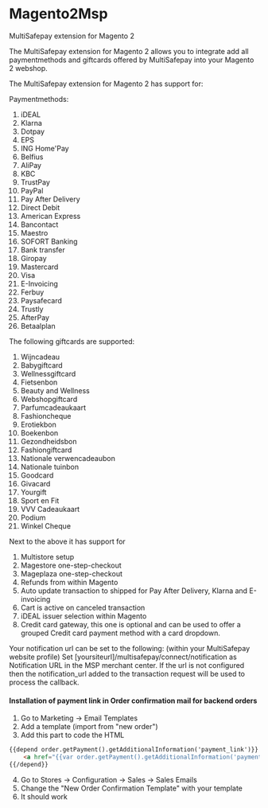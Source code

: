 # Magento2Msp
MultiSafepay extension for Magento 2

The MultiSafepay extension for Magento 2 allows you to integrate add all paymentmethods and giftcards offered by MultiSafepay into your Magento 2 webshop.

The MultiSafepay extension for Magento 2 has support for:

Paymentmethods:
1. iDEAL
2. Klarna
3. Dotpay
4. EPS
5. ING Home'Pay
6. Belfius
7. AliPay
8. KBC
9. TrustPay
10. PayPal
11. Pay After Delivery
12. Direct Debit
13. American Express
14. Bancontact
15. Maestro
16. SOFORT Banking
17. Bank transfer
18. Giropay
19. Mastercard
20. Visa
21. E-Invoicing
22. Ferbuy
23. Paysafecard
24. Trustly
25. AfterPay
26. Betaalplan

The following giftcards are supported:
1. Wijncadeau
2. Babygiftcard
3. Wellnessgiftcard
4. Fietsenbon
5. Beauty and Wellness
6. Webshopgiftcard
7. Parfumcadeaukaart
8. Fashioncheque
9. Erotiekbon
10. Boekenbon
11. Gezondheidsbon
12. Fashiongiftcard
13. Nationale verwencadeaubon
14. Nationale tuinbon
15. Goodcard
16. Givacard
17. Yourgift
18. Sport en Fit
19. VVV Cadeaukaart
20. Podium
21. Winkel Cheque

Next to the above it has support for
1. Multistore setup
2. Magestore one-step-checkout
3. Mageplaza one-step-checkout
4. Refunds from within Magento 
5. Auto update transaction to shipped for Pay After Delivery, Klarna and E-invoicing
6. Cart is active on canceled transaction
7. iDEAL issuer selection within Magento
8. Credit card gateway, this one is optional and can be used to offer a grouped Credit card payment method with a card dropdown.
 
Your notification url can be set to the following: (within your MultiSafepay website profile)
Set [yoursiteurl]/multisafepay/connect/notification as Notification URL in the MSP merchant center.
If the url is not configured then the notification_url added to the transaction request will be used to process the callback.


#### Installation of payment link in Order confirmation mail for backend orders

1. Go to Marketing -> Email Templates
2. Add a template (import from "new order")
3. Add this part to code the HTML
````html
{{depend order.getPayment().getAdditionalInformation('payment_link')}}
    <a href="{{var order.getPayment().getAdditionalInformation('payment_link')}}">Pay now with {{var order.getPayment().getAdditionalInformation('method_title')}}</a>
{{/depend}}
````
4. Go to Stores -> Configuration -> Sales -> Sales Emails
5. Change the "New Order Confirmation Template" with your template
6. It should work
